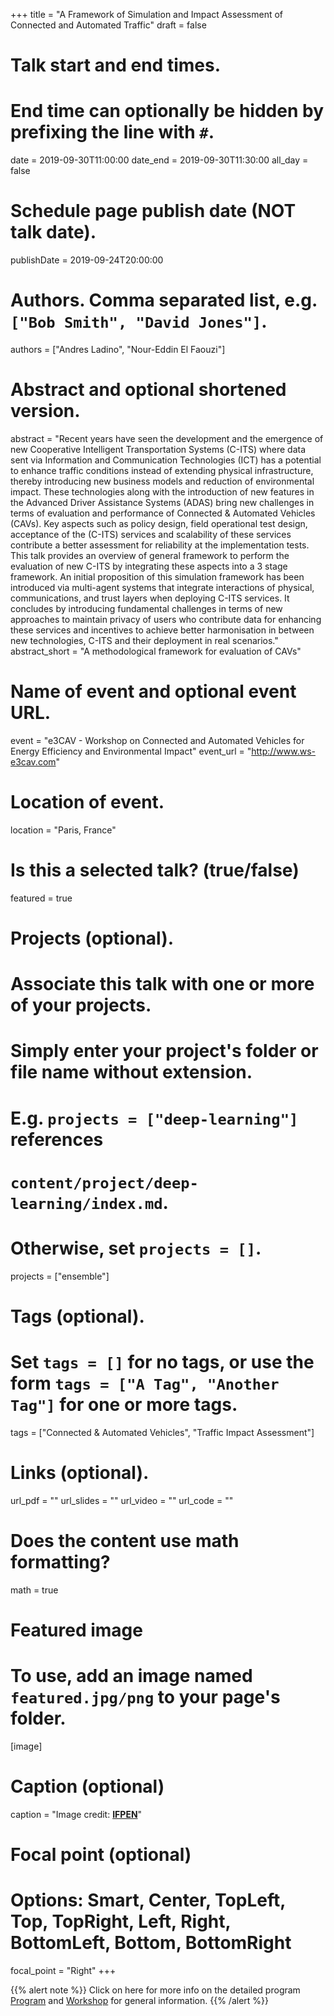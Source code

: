 +++
title = "A Framework of Simulation and Impact Assessment of Connected and Automated Traffic"
draft = false

# Talk start and end times.
#   End time can optionally be hidden by prefixing the line with `#`.
date = 2019-09-30T11:00:00
date_end = 2019-09-30T11:30:00
all_day = false

# Schedule page publish date (NOT talk date).
publishDate = 2019-09-24T20:00:00

# Authors. Comma separated list, e.g. `["Bob Smith", "David Jones"]`.
authors = ["Andres Ladino", "Nour-Eddin El Faouzi"]

# Abstract and optional shortened version.
abstract = "Recent years have seen the development and the emergence of new Cooperative Intelligent Transportation Systems (C-ITS) where data sent via Information and Communication Technologies (ICT) has a potential to enhance traffic conditions instead of extending physical infrastructure, thereby introducing new business models and reduction of environmental impact. These technologies along with the introduction of new features in the Advanced Driver Assistance Systems (ADAS) bring new challenges in terms of evaluation and performance of Connected & Automated Vehicles (CAVs). Key aspects such as policy design, field operational test design, acceptance of the (C-ITS) services and scalability of these services contribute a better assessment for reliability at the implementation tests. This talk provides an overview of general framework to perform the evaluation of new C-ITS by integrating these aspects into a 3 stage framework. An initial proposition of this simulation framework has been introduced via multi-agent systems that integrate interactions of physical, communications, and trust layers when deploying C-ITS services. It concludes by introducing fundamental challenges in terms of new approaches to maintain privacy of users who contribute data for enhancing these services and incentives to achieve better harmonisation in between new technologies, C-ITS and their deployment in real scenarios."
abstract_short = "A methodological framework for evaluation of CAVs"

# Name of event and optional event URL.
event = "e3CAV - Workshop on Connected and Automated Vehicles for Energy Efficiency and Environmental Impact"
event_url = "http://www.ws-e3cav.com"

# Location of event.
location = "Paris, France"

# Is this a selected talk? (true/false)
featured = true

# Projects (optional).
#   Associate this talk with one or more of your projects.
#   Simply enter your project's folder or file name without extension.
#   E.g. `projects = ["deep-learning"]` references 
#   `content/project/deep-learning/index.md`.
#   Otherwise, set `projects = []`.
projects = ["ensemble"]

# Tags (optional).
#   Set `tags = []` for no tags, or use the form `tags = ["A Tag", "Another Tag"]` for one or more tags.
tags = ["Connected & Automated Vehicles", "Traffic Impact Assessment"]

# Links (optional).
url_pdf = ""
url_slides = ""
url_video = ""
url_code = ""

# Does the content use math formatting?
math = true

# Featured image
# To use, add an image named `featured.jpg/png` to your page's folder. 
[image]
  # Caption (optional)
  caption = "Image credit: [**IFPEN**](https://www.ifpenergiesnouvelles.fr/article/workshop-vehicule-connecte-e3cav)"

  # Focal point (optional)
  # Options: Smart, Center, TopLeft, Top, TopRight, Left, Right, BottomLeft, Bottom, BottomRight
  focal_point = "Right"
+++

{{% alert note %}}
Click on here for more info on the detailed program [Program](http://www.ws-e3cav.com/Projet/upload/docs/application/pdf/2019-09/program_v2.pdf) and
[Workshop](http://www.ws-e3cav.com) for general information.
{{% /alert %}}